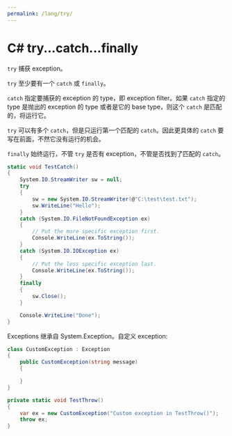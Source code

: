 ```yaml
---
permalink: /lang/try/
---
```


# C# try...catch...finally

`try` 捕获 exception。

`try` 至少要有一个  `catch` 或 `finally`。

`catch` 指定要捕获的 exception 的 type，即 exception filter。如果 `catch` 指定的 type 是抛出的 exception 的 type 或者是它的 base type，则这个 `catch` 是匹配的，将运行它。

`try` 可以有多个 `catch`，但是只运行第一个匹配的 `catch`。因此更具体的  `catch` 要写在前面，不然它没有运行的机会。

`finally` 始终运行，不管 `try` 是否有 exception，不管是否找到了匹配的 `catch`。

```cs
static void TestCatch()
{
    System.IO.StreamWriter sw = null;
    try
    {
        sw = new System.IO.StreamWriter(@"C:\test\test.txt");
        sw.WriteLine("Hello");
    }
    catch (System.IO.FileNotFoundException ex)
    {
        // Put the more specific exception first.
        Console.WriteLine(ex.ToString());
    }
    catch (System.IO.IOException ex)
    {
        // Put the less specific exception last.
        Console.WriteLine(ex.ToString());
    }
    finally
    {
        sw.Close();
    }

    Console.WriteLine("Done");
}
```

Exceptions 继承自 System.Exception。自定义 exception:

```cs
class CustomException : Exception
{
    public CustomException(string message)
    {

    }
}

private static void TestThrow()
{
    var ex = new CustomException("Custom exception in TestThrow()");
    throw ex;
}
```
